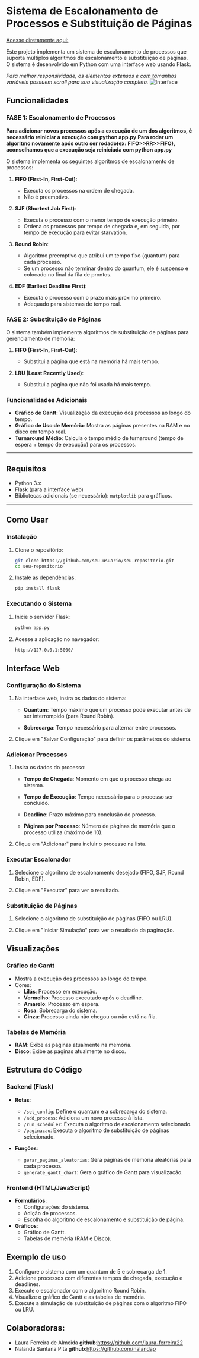 # Sistema de Escalonamento de Processos e Substituição de Páginas
[Acesse diretamente aqui:](https://sistema-escalonamento-so-2024-2.onrender.com/)

Este projeto implementa um sistema de escalonamento de processos que suporta múltiplos algoritmos de escalonamento e substituição de páginas. O sistema é desenvolvido em Python com uma interface web usando Flask.

*Para melhor responsividade, os elementos extensos e com tamanhos variáveis possuem scroll para sua visualização completa.*
![Interface](inter.png)

## Funcionalidades

### FASE 1: Escalonamento de Processos

**Para adicionar novos processos após a execução de um dos algoritmos, é necessário reiniciar a execução com python app.py**
**Para rodar um algoritmo novamente após outro ser rodado(ex: FIFO>>RR>>FIFO), aconselhamos que a execução seja reiniciada com python app.py**

O sistema implementa os seguintes algoritmos de escalonamento de processos:

1. **FIFO (First-In, First-Out)**:
   - Executa os processos na ordem de chegada.
   - Não é preemptivo.

2. **SJF (Shortest Job First)**:
   - Executa o processo com o menor tempo de execução primeiro.
   - Ordena os processos por tempo de chegada e, em seguida, por tempo de execução para evitar starvation.

3. **Round Robin**:
   - Algoritmo preemptivo que atribui um tempo fixo (quantum) para cada processo.
   - Se um processo não terminar dentro do quantum, ele é suspenso e colocado no final da fila de prontos.

4. **EDF (Earliest Deadline First)**:
   - Executa o processo com o prazo mais próximo primeiro.
   - Adequado para sistemas de tempo real.

### FASE 2: Substituição de Páginas

O sistema também implementa algoritmos de substituição de páginas para gerenciamento de memória:

1. **FIFO (First-In, First-Out)**:
   - Substitui a página que está na memória há mais tempo.

2. **LRU (Least Recently Used)**:
   - Substitui a página que não foi usada há mais tempo.

### Funcionalidades Adicionais

- **Gráfico de Gantt**: Visualização da execução dos processos ao longo do tempo.
- **Gráfico de Uso de Memória**: Mostra as páginas presentes na RAM e no disco em tempo real.
- **Turnaround Médio**: Calcula o tempo médio de turnaround (tempo de espera + tempo de execução) para os processos.

---

## Requisitos

- Python 3.x
- Flask (para a interface web)
- Bibliotecas adicionais (se necessário): `matplotlib` para gráficos.

---

## Como Usar

### Instalação

1. Clone o repositório:
   ```bash
   git clone https://github.com/seu-usuario/seu-repositorio.git
   cd seu-repositorio

2. Instale as dependências:
   ```bash
   pip install flask

### Executando o Sistema

1. Inicie o servidor Flask:
    ```bash
    python app.py

2. Acesse a aplicação no navegador:
    ```bash
    http://127.0.0.1:5000/


## Interface Web

### Configuração do Sistema

1. Na interface web, insira os dados do sistema:

    - **Quantum**: Tempo máximo que um processo pode executar antes de ser interrompido (para Round Robin).

    - **Sobrecarga**: Tempo necessário para alternar entre processos.

2. Clique em "Salvar Configuração" para definir os parâmetros do sistema.


### Adicionar Processos

1. Insira os dados do processo:

    - **Tempo de Chegada**: Momento em que o processo chega ao sistema.

    - **Tempo de Execução**: Tempo necessário para o processo ser concluído.

    - **Deadline**: Prazo máximo para conclusão do processo.

    - **Páginas por Processo**: Número de páginas de memória que o processo utiliza (máximo de 10).

2. Clique em "Adicionar" para incluir o processo na lista.


### Executar Escalonador

1. Selecione o algoritmo de escalonamento desejado (FIFO, SJF, Round Robin, EDF).

2. Clique em "Executar" para ver o resultado.

### Substituição de Páginas

1. Selecione o algoritmo de substituição de páginas (FIFO ou LRU).

2. Clique em "Iniciar Simulação" para ver o resultado da paginação.

## Visualizações

### Gráfico de Gantt
- Mostra a execução dos processos ao longo do tempo.
- Cores:
   - **Lilás**: Processo em execução.
   - **Vermelho**: Processo executado após o deadline.
   - **Amarelo**: Processo em espera.
   - **Rosa**: Sobrecarga do sistema.
   - **Cinza**: Processo ainda não chegou ou não está na fila.

### Tabelas de Memória
- **RAM**: Exibe as páginas atualmente na memória.
- **Disco**: Exibe as páginas atualmente no disco.

## Estrutura do Código

### Backend (Flask)
- **Rotas**:
   - `/set_config`: Define o quantum e a sobrecarga do sistema.
   - `/add_process`: Adiciona um novo processo à lista.
   - `/run_scheduler`: Executa o algoritmo de escalonamento selecionado.
   - `/paginacao`: Executa o algoritmo de substituição de páginas selecionado.

- **Funções**:
   - `gerar_paginas_aleatorias`: Gera páginas de memória aleatórias para cada processo.
   - `generate_gantt_chart`: Gera o gráfico de Gantt para visualização.

### Frontend (HTML/JavaScript)   
- **Formulários**: 
   - Configurações do sistema.
   - Adição de processos.
   - Escolha do algoritmo de escalonamento e substituição de página.
- **Gráficos**: 
   - Gráfico de Gantt.
   - Tabelas de meméria (RAM e Disco).
  
## Exemplo de uso 
1. Configure o sistema com um quantum de 5 e sobrecarga de 1.
2. Adicione processos com diferentes tempos de chegada, execução e deadlines.
3. Execute o escalonador com o algoritmo Round Robin.
4. Visualize o gráfico de Gantt e as tabelas de memória.
5. Execute a simulação de substituição de páginas com o algoritmo FIFO ou LRU.

## Colaboradoras:
- Laura Ferreira de Almeida **github**:https://github.com/laura-ferreira22
- Nalanda Santana Pita **github**:https://github.com/nalandap


